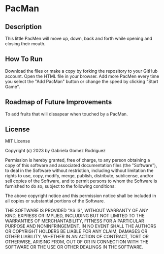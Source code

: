 # PacMan

## Description
This little PacMen will move up, down, back and forth while opening and closing their mouth. 

## How To Run
Download the files or make a copy by forking the repository to your GitHub account. 
Open the HTML file in your browser. Add more PacMen every time you select the "Add PacMan" button or change the speed by clicking "Start Game".

## Roadmap of Future Improvements
To add fruits that will dissapear when touched by a PacMan.

## License
MIT License

Copyright (c) 2023 by Gabriela Gomez Rodriguez

Permission is hereby granted, free of charge, to any person obtaining a copy of this software and associated documentation files (the "Software"), to deal in the Software without restriction, including without limitation the rights to use, copy, modify, merge, publish, distribute, sublicense, and/or sell copies of the Software, and to permit persons to whom the Software is furnished to do so, subject to the following conditions:

The above copyright notice and this permission notice shall be included in all copies or substantial portions of the Software.

THE SOFTWARE IS PROVIDED "AS IS", WITHOUT WARRANTY OF ANY KIND, EXPRESS OR IMPLIED, INCLUDING BUT NOT LIMITED TO THE WARRANTIES OF MERCHANTABILITY, FITNESS FOR A PARTICULAR PURPOSE AND NONINFRINGEMENT. IN NO EVENT SHALL THE AUTHORS OR COPYRIGHT HOLDERS BE LIABLE FOR ANY CLAIM, DAMAGES OR OTHER LIABILITY, WHETHER IN AN ACTION OF CONTRACT, TORT OR OTHERWISE, ARISING FROM, OUT OF OR IN CONNECTION WITH THE SOFTWARE OR THE USE OR OTHER DEALINGS IN THE SOFTWARE.
